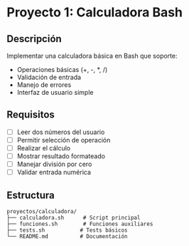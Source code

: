 # Proyecto 1: Calculadora Bash

## Descripción

Implementar una calculadora básica en Bash que soporte:

- Operaciones básicas (+, -, \*, /)
- Validación de entrada
- Manejo de errores
- Interfaz de usuario simple

## Requisitos

- [ ] Leer dos números del usuario
- [ ] Permitir selección de operación
- [ ] Realizar el cálculo
- [ ] Mostrar resultado formateado
- [ ] Manejar división por cero
- [ ] Validar entrada numérica

## Estructura

```
proyectos/calculadora/
├── calculadora.sh      # Script principal
├── funciones.sh        # Funciones auxiliares
├── tests.sh           # Tests básicos
└── README.md          # Documentación
```
